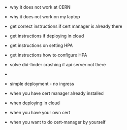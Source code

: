 * why it does not work at CERN
* why it does not work on my laptop
* get correct instructions if cert manager is already there
* get instructions if deploying in cloud
* get instructions on setting HPA
* get instructions how to configure HPA
* solve did-finder crashing if api server not there
* 

* simple deployment - no ingress
* when you have cert manager already installed
* when deploying in cloud
* when you have your own cert
* when you want to do cert-manager by yourself
